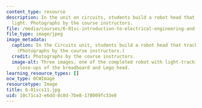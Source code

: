 ```yaml
---
content_type: resource
description: In the unit on circuits, students build a robot head that tracks the
  light. Photographs by the course instructors.
file: /media/courses/6-01sc-introduction-to-electrical-engineering-and-computer-science-i-spring-2011/10c71ca3e6dd8c0d7be8178009fc33e8_6-01scs11.jpg
file_type: image/jpeg
image_metadata:
  caption: In the Circuits unit, students build a robot head that tracks the light.
    (Photographs by the course instructors.)
  credit: Photographs by the course instructors.
  image-alt: Three images, one of the completed robot with light-tracking head, and
    close-ups of the breadboard and Lego head.
learning_resource_types: []
ocw_type: OCWImage
resourcetype: Image
title: 6-01scs11.jpg
uid: 10c71ca3-e6dd-8c0d-7be8-178009fc33e8
---
```

